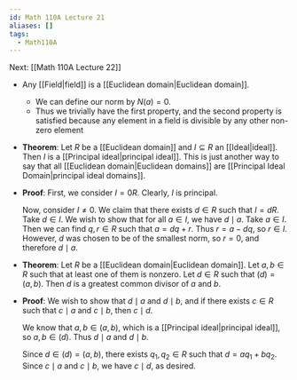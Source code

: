 ```yaml
---
id: Math 110A Lecture 21
aliases: []
tags:
  - Math110A
---
```


Next: [[Math 110A Lecture 22]]

- Any [[Field|field]] is a [[Euclidean domain|Euclidean domain]].
  - We can define our norm by $N(a) = 0$.
  - Thus we trivially have the first property, and the second property is
    satisfied because any element in a field is divisible by any other non-zero
    element
- **Theorem**: Let $R$ be a [[Euclidean domain]] and $I\subseteq R$ an
  [[Ideal|ideal]]. Then $I$ is a [[Principal ideal|principal ideal]]. This is
  just another way to say that all [[Euclidean domain|Euclidean domains]] are
  [[Principal Ideal Domain|principal ideal domains]].
- **Proof**: First, we consider $I = 0R$. Clearly, $I$ is principal.

  Now, consider $I\neq 0$. We claim that there exists $d\in R$ such that
  $I = dR$. Take $d\in I$. We wish to show that for all $a\in I$, we have
  $d\mid a$. Take $a\in I$. Then we can find $q, r\in R$ such that $a = dq + r$.
  Thus $r = a - dq$, so $r\in I$. However, $d$ was chosen to be of the smallest
  norm, so $r = 0$, and therefore $d\mid a$.

- **Theorem**: Let $R$ be a [[Euclidean domain|Euclidean domain]]. Let
  $a, b\in R$ such that at least one of them is nonzero. Let $d\in R$ such that
  $(d) = (a, b)$. Then $d$ is a greatest common divisor of $a$ and $b$.
- **Proof**: We wish to show that $d\mid a$ and $d\mid b$, and if there exists
  $c\in R$ such that $c\mid a$ and $c\mid b$, then $c\mid d$.

  We know that $a, b\in (a, b)$, which is a [[Principal ideal|principal ideal]],
  so $a, b\in (d)$. Thus $d\mid a$ and $d\mid b$.

  Since $d\in (d) = (a, b)$, there exists $q_1, q_2\in R$ such that
  $d = aq_1 + bq_2$. Since $c\mid a$ and $c\mid b$, we have $c\mid d$, as
  desired.
